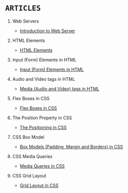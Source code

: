 # `ARTICLES`

1. Web Servers

    - [Introduction to Web Server](https://yashoda.hashnode.dev/introduction-to-web-server)  
    
2. HTML Elements

    - [HTML Elements](https://yashoda.hashnode.dev/html-elements)

3. Input (Form) Elements in HTML

    - [Input (Form) Elements in HTML](https://yashoda.hashnode.dev/input-form-elements-in-html)

4. Audio and Video tags in HTML

    - [Media (Audio and Video) tags in HTML](https://yashoda.hashnode.dev/audio-and-video-tags-in-html)
    
5. Flex Boxes in CSS

    - [Flex Boxes in CSS](https://yashoda.hashnode.dev/flex-boxes-in-css)

6. The Position Property in CSS

    - [The Positioning in CSS](https://yashoda.hashnode.dev/the-position-property-in-css)
    
7. CSS Box Model

    - [Box Models (Padding, Margin and Borders) in CSS](https://yashoda.hashnode.dev/the-css-box-model)
    
8. CSS Media Queries

    - [Media Queries in CSS](https://yashoda.hashnode.dev/css-media-queries)

9. CSS Grid Layout

    - [Grid Layout in CSS](https://yashoda.hashnode.dev/css-grid-layout)

